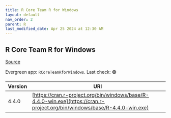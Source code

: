 ```yaml
---
title: R Core Team R for Windows
layout: default
nav_order: 2
parent: R
last_modified_date: Apr 25 2024 at 12:30 AM
---
```


## R Core Team R for Windows

[Source](https://cran.r-project.org/bin/windows/base/)

Evergreen app: `RCoreTeamRforWindows`. Last check: 🟢

| Version | URI                                                                                                                        |
| ------- | -------------------------------------------------------------------------------------------------------------------------- |
| 4.4.0   | [https://cran.r-project.org/bin/windows/base/R-4.4.0-win.exe](https://cran.r-project.org/bin/windows/base/R-4.4.0-win.exe) |
